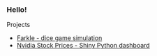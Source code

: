 ### Hello!

Projects
- [Farkle - dice game simulation](https://github.com/reedbc1/Farkle)
- [Nvidia Stock Prices - Shiny Python dashboard](https://github.com/reedbc1/cintel-06-custom)
<!--
**reedbc1/reedbc1** is a ✨ _special_ ✨ repository because its `README.md` (this file) appears on your GitHub profile.

Here are some ideas to get you started:

- 🔭 I’m currently working on ...
- 🌱 I’m currently learning ...
- 👯 I’m looking to collaborate on ...
- 🤔 I’m looking for help with ...
- 💬 Ask me about ...
- 📫 How to reach me: ...
- 😄 Pronouns: ...
- ⚡ Fun fact: ...
-->
